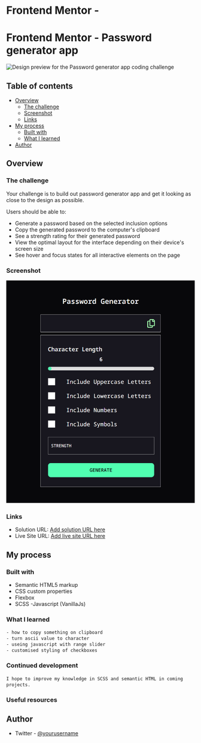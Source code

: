 # Frontend Mentor - 


# Frontend Mentor - Password generator app

![Design preview for the Password generator app coding challenge](./preview.jpg)

## Table of contents

- [Overview](#overview)
  - [The challenge](#the-challenge)
  - [Screenshot](#screenshot)
  - [Links](#links)
- [My process](#my-process)
  - [Built with](#built-with)
  - [What I learned](#what-i-learned)  
- [Author](#author)

## Overview

### The challenge

Your challenge is to build out password generator app and get it looking as close to the design as possible.

Users should be able to:

- Generate a password based on the selected inclusion options
- Copy the generated password to the computer's clipboard
- See a strength rating for their generated password
- View the optimal layout for the interface depending on their device's screen size
- See hover and focus states for all interactive elements on the page

### Screenshot

![](./assets/images/screenshot.png)


### Links

- Solution URL: [Add solution URL here](https://github.com/rameshkmunjal/rameshkmunjal.github.io/tree/master/projects/files/webapps/3_pw_generator_app)
- Live Site URL: [Add live site URL here](https://rameshkmunjal.github.io/projects/files/webapps/3_pw_generator_app/dist/index.html)

## My process

### Built with

- Semantic HTML5 markup
- CSS custom properties
- Flexbox
- SCSS
-Javascript (VanillaJs)

### What I learned

    - how to copy something on clipboard
    - turn ascii value to character
    - useing javascript with range slider
    - customised styling of checkboxes

### Continued development

    I hope to improve my knowledge in SCSS and semantic HTML in coming projects.


### Useful resources

## Author


- Twitter - [@yourusername](https://www.twitter.com/tech_munjal)

